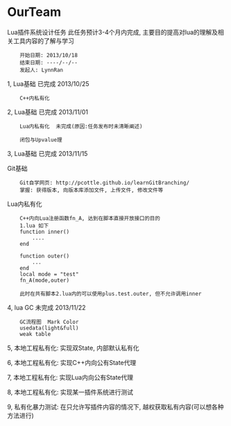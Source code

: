 OurTeam
=======

Lua插件系统设计任务
此任务预计3-4个月内完成, 主要目的提高对lua的理解及相关工具内容的了解与学习  
  
		开始日期: 2013/10/18  
		结束日期: ----/--/--  
		发起人: LynnRan  
  

1, Lua基础 已完成	2013/10/25 
  
		C++内私有化    
  
2,  Lua基础 已完成	2013/11/01   
  
		Lua内私有化  未完成(原因:任务发布时未清晰阐述)  
  
		闭包与Upvalue理		

3, Lua基础 已完成	2013/11/15 
  
Git基础  
  
		Git自学网页: http://pcottle.github.io/learnGitBranching/  
		掌握: 获得版本, 向版本库添加文件, 上传文件, 修改文件等  
  
 
  
Lua内私有化  
  
		C++内向Lua注册函数fn_A, 达到在脚本直接开放接口的目的  
		1.lua 如下  
		function inner()  
			....  
		end  
   
		function outer()  
			...  
		end  
		local mode = "test"  
		fn_A(mode,outer)  

		此时在共有脚本2.lua内的可以使用plus.test.outer, 但不允许调用inner  

4, lua GC 未完成	2013/11/22

		GC流程图  Mark Color
		usedata(light&full)
		weak table
   
5, 本地工程私有化: 实现双State, 内部默认私有化  

6, 本地工程私有化: 实现C++内向公有State代理  

7, 本地工程私有化: 实现Lua内向公有State代理  

8, 本地工程私有化: 实现某一插件系统进行测试  

9, 私有化暴力测试: 在只允许写插件内容的情况下, 越权获取私有内容(可以想各种方法进行)  
